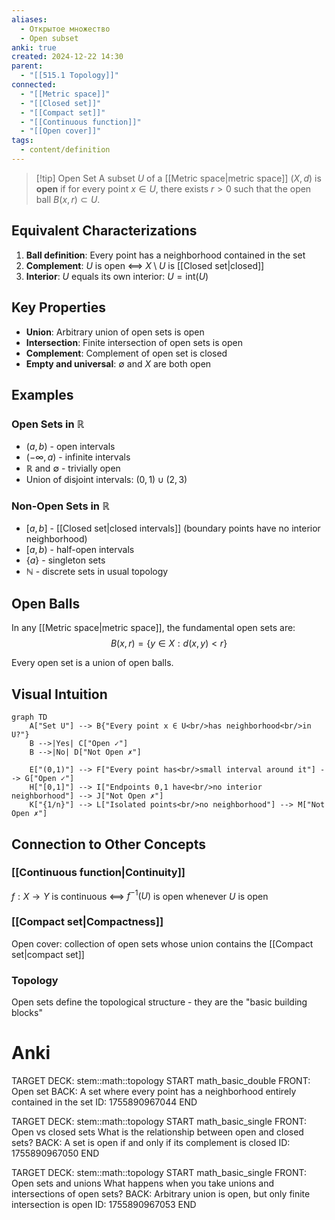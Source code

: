 ```yaml
---
aliases:
  - Открытое множество
  - Open subset
anki: true
created: 2024-12-22 14:30
parent:
  - "[[515.1 Topology]]"
connected:
  - "[[Metric space]]"
  - "[[Closed set]]"
  - "[[Compact set]]"
  - "[[Continuous function]]"
  - "[[Open cover]]"
tags:
  - content/definition
---
```


> [!tip] Open Set
> A subset $U$ of a [[Metric space|metric space]] $(X,d)$ is **open** if for every point $x \in U$, there exists $r > 0$ such that the open ball $B(x,r) \subset U$.

## Equivalent Characterizations

1. **Ball definition**: Every point has a neighborhood contained in the set
2. **Complement**: $U$ is open ⟺ $X \setminus U$ is [[Closed set|closed]]
3. **Interior**: $U$ equals its own interior: $U = \text{int}(U)$

## Key Properties

- **Union**: Arbitrary union of open sets is open
- **Intersection**: Finite intersection of open sets is open
- **Complement**: Complement of open set is closed
- **Empty and universal**: $\emptyset$ and $X$ are both open

## Examples

### Open Sets in $\mathbb{R}$
- $(a,b)$ - open intervals
- $(-\infty, a)$ - infinite intervals
- $\mathbb{R}$ and $\emptyset$ - trivially open
- Union of disjoint intervals: $(0,1) \cup (2,3)$

### Non-Open Sets in $\mathbb{R}$
- $[a,b]$ - [[Closed set|closed intervals]] (boundary points have no interior neighborhood)
- $[a,b)$ - half-open intervals
- $\{a\}$ - singleton sets
- $\mathbb{N}$ - discrete sets in usual topology

## Open Balls

In any [[Metric space|metric space]], the fundamental open sets are:
$$B(x,r) = \{y \in X : d(x,y) < r\}$$

Every open set is a union of open balls.

## Visual Intuition

```mermaid
graph TD
    A["Set U"] --> B{"Every point x ∈ U<br/>has neighborhood<br/>in U?"}
    B -->|Yes| C["Open ✓"]
    B -->|No| D["Not Open ✗"]
    
    E["(0,1)"] --> F["Every point has<br/>small interval around it"] --> G["Open ✓"]
    H["[0,1]"] --> I["Endpoints 0,1 have<br/>no interior neighborhood"] --> J["Not Open ✗"]
    K["{1/n}"] --> L["Isolated points<br/>no neighborhood"] --> M["Not Open ✗"]
```

## Connection to Other Concepts

### [[Continuous function|Continuity]]
$f: X \to Y$ is continuous ⟺ $f^{-1}(U)$ is open whenever $U$ is open

### [[Compact set|Compactness]] 
Open cover: collection of open sets whose union contains the [[Compact set|compact set]]

### Topology
Open sets define the topological structure - they are the "basic building blocks"

# Anki

TARGET DECK: stem::math::topology
START
math_basic_double
FRONT: Open set
BACK: A set where every point has a neighborhood entirely contained in the set
ID: 1755890967044
END

TARGET DECK: stem::math::topology
START
math_basic_single
FRONT: Open vs closed sets
What is the relationship between open and closed sets?
BACK: A set is open if and only if its complement is closed
ID: 1755890967050
END

TARGET DECK: stem::math::topology
START
math_basic_single
FRONT: Open sets and unions
What happens when you take unions and intersections of open sets?
BACK: Arbitrary union is open, but only finite intersection is open
ID: 1755890967053
END
